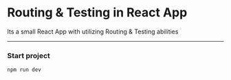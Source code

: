 # Routing & Testing in React App

Its a small React App with utilizing Routing & Testing abilities

<hr />

### Start project

```sh
npm run dev
```
